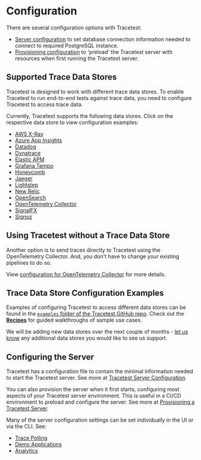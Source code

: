 # Configuration

There are several configuration options with Tracetest:

- [Server configuration](./server) to set database connection information needed to connect to required PostgreSQL instance.
- [Provisioning configuration](./provisioning) to 'preload' the Tracetest server with resources when first running the Tracetest server.

## Supported Trace Data Stores

Tracetest is designed to work with different trace data stores. To enable Tracetest to run end-to-end tests against trace data, you need to configure Tracetest to access trace data.

Currently, Tracetest supports the following data stores. Click on the respective data store to view configuration examples:

- [AWS X-Ray](./connecting-to-data-stores/awsxray)
- [Azure App Insights](./connecting-to-data-stores/azure-app-insights.md)
- [Datadog](./connecting-to-data-stores/datadog)
- [Dynatrace](./connecting-to-data-stores/dynatrace)
- [Elastic APM](./connecting-to-data-stores/elasticapm)
- [Grafana Tempo](./connecting-to-data-stores/tempo)
- [Honeycomb](./connecting-to-data-stores/honeycomb)
- [Jaeger](./connecting-to-data-stores/jaeger)
- [Lightstep](./connecting-to-data-stores/lightstep)
- [New Relic](./connecting-to-data-stores/new-relic)
- [OpenSearch](./connecting-to-data-stores/opensearch)
- [OpenTelemetry Collector](./connecting-to-data-stores/opentelemetry-collector)
- [SignalFX](./connecting-to-data-stores/signalfx)
- [Signoz](./connecting-to-data-stores/signoz)

## Using Tracetest without a Trace Data Store

Another option is to send traces directly to Tracetest using the OpenTelemetry Collector. And, you don't have to change your existing pipelines to do so.

View [configuration for OpenTelemetry Collector](./connecting-to-data-stores/opentelemetry-collector.md) for more details.

## Trace Data Store Configuration Examples

Examples of configuring Tracetest to access different data stores can be found in the [`examples` folder of the Tracetest GitHub repo](https://github.com/kubeshop/tracetest/tree/main/examples). Check out the [**Recipes**](../examples-tutorials/recipes.mdx) for guided walkthroughs of sample use cases.

We will be adding new data stores over the next couple of months - [let us know](https://github.com/kubeshop/tracetest/issues/new/choose) any additional data stores you would like to see us support.

## Configuring the Server

Tracetest has a configuration file to contain the minimal information needed to start the Tracetest server. See more at [Tracetest Server Configuration](./server).

You can also provision the server when it first starts, configuring most aspects of your Tracetest server environment. This is useful in a CI/CD environment to preload and configure the server. See more at [Provisioning a Tracetest Server](./provisioning).

Many of the server configuration settings can be set individually in the UI or via the CLI. See:

- [Trace Polling](./trace-polling)
- [Demo Applications](./demo)
- [Analytics](./analytics)
